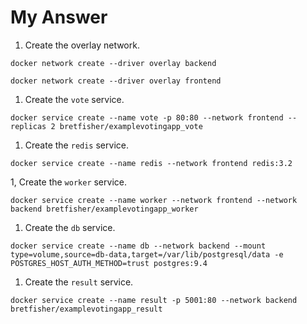 # My Answer

1. Create the overlay network.

`docker network create --driver overlay backend`

`docker network create --driver overlay frontend`

1. Create the `vote` service.

`docker service create --name vote -p 80:80 --network frontend --replicas 2 bretfisher/examplevotingapp_vote`

1. Create the `redis` service.

`docker service create --name redis --network frontend redis:3.2`

1, Create the `worker` service.

`docker service create --name worker --network frontend --network backend bretfisher/examplevotingapp_worker`

1. Create the `db` service.

`docker service create --name db --network backend --mount type=volume,source=db-data,target=/var/lib/postgresql/data -e POSTGRES_HOST_AUTH_METHOD=trust postgres:9.4`

1. Create the `result` service.

`docker service create --name result -p 5001:80 --network backend bretfisher/examplevotingapp_result`
